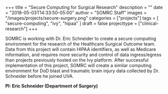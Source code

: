 +++
title = "Secure Computing for Surgical Research"
description = ""
date = "2018-05-03T14:33:50-05:00"
author = "SOMRC Staff"
images = "/images/projects/secure-surgery.png"
categories = ["projects"]
tags = [
  "secure-computing",
  "ivy",
  "hipaa"
]
draft = false
projecttype = ["clinical-research"]
+++

SOMRC is working with Dr. Eric Schneider to create a secure computing environment for the research of the Healthcare Surgical Outcome team. Data from this project will contain HIPAA identifiers, as well as Medicare information, and requires more security and control of data ingress/egress than projects previously hosted on the Ivy platform. After successful implementation of this project, SOMRC will create a similar computing environment for DoD blast and traumatic brain injury data collected by Dr. Schneider before he joined UVA.

**PI: Eric Schneider (Department of Surgery)**
